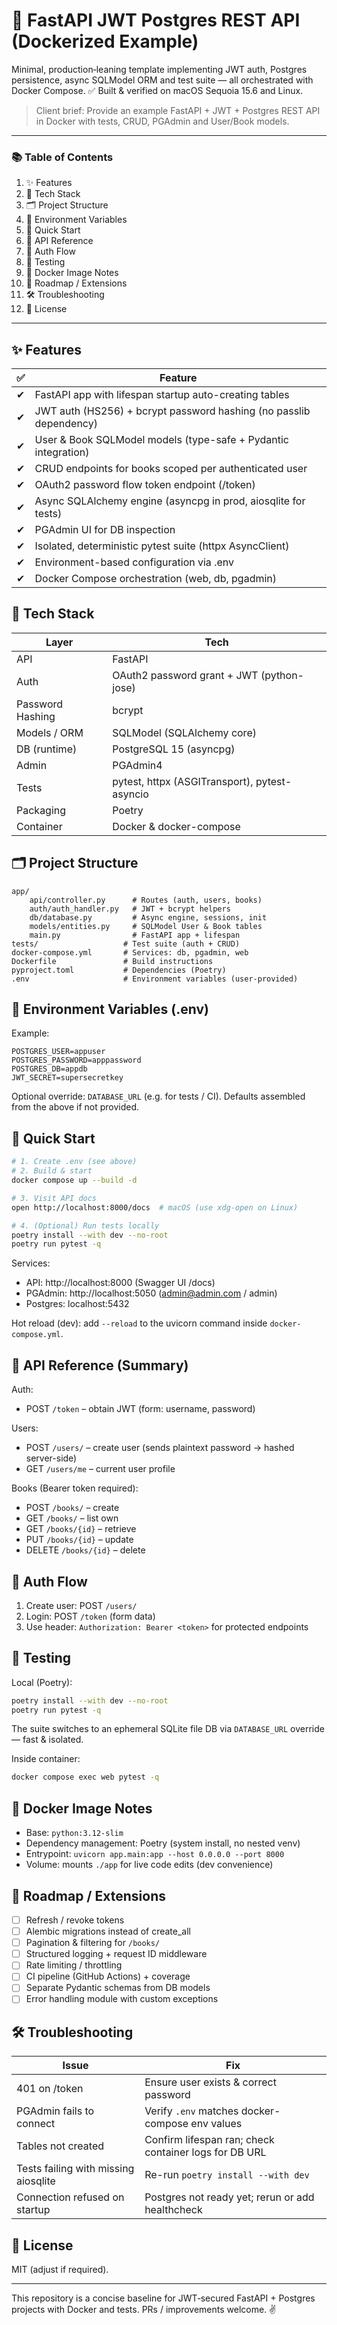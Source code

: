 # 🚀 FastAPI JWT Postgres REST API (Dockerized Example)

Minimal, production‑leaning template implementing JWT auth, Postgres persistence, async SQLModel ORM and test suite — all orchestrated with Docker Compose. ✅ Built & verified on macOS Sequoia 15.6 and Linux.

> Client brief: Provide an example FastAPI + JWT + Postgres REST API in Docker with tests, CRUD, PGAdmin and User/Book models.

---

### 📚 Table of Contents
1. ✨ Features
2. 🧱 Tech Stack
3. 🗂 Project Structure
4. 🔐 Environment Variables
5. 🏁 Quick Start
6. 🔌 API Reference
7. 🔄 Auth Flow
8. 🧪 Testing
9. 🐳 Docker Image Notes
10. 🚀 Roadmap / Extensions
11. 🛠 Troubleshooting
12. 📄 License

---

## ✨ Features
| ✅ | Feature |
|----|---------|
| ✔ | FastAPI app with lifespan startup auto-creating tables |
| ✔ | JWT auth (HS256) + bcrypt password hashing (no passlib dependency) |
| ✔ | User & Book SQLModel models (type-safe + Pydantic integration) |
| ✔ | CRUD endpoints for books scoped per authenticated user |
| ✔ | OAuth2 password flow token endpoint (/token) |
| ✔ | Async SQLAlchemy engine (asyncpg in prod, aiosqlite for tests) |
| ✔ | PGAdmin UI for DB inspection |
| ✔ | Isolated, deterministic pytest suite (httpx AsyncClient) |
| ✔ | Environment-based configuration via .env |
| ✔ | Docker Compose orchestration (web, db, pgadmin) |

## 🧱 Tech Stack
| Layer | Tech |
|-------|------|
| API | FastAPI |
| Auth | OAuth2 password grant + JWT (python-jose) |
| Password Hashing | bcrypt |
| Models / ORM | SQLModel (SQLAlchemy core) |
| DB (runtime) | PostgreSQL 15 (asyncpg) |
| Admin | PGAdmin4 |
| Tests | pytest, httpx (ASGITransport), pytest-asyncio |
| Packaging | Poetry |
| Container | Docker & docker-compose |

## 🗂 Project Structure
```
app/
	api/controller.py      # Routes (auth, users, books)
	auth/auth_handler.py   # JWT + bcrypt helpers
	db/database.py         # Async engine, sessions, init
	models/entities.py     # SQLModel User & Book tables
	main.py                # FastAPI app + lifespan
tests/                   # Test suite (auth + CRUD)
docker-compose.yml       # Services: db, pgadmin, web
Dockerfile               # Build instructions
pyproject.toml           # Dependencies (Poetry)
.env                     # Environment variables (user-provided)
```

## 🔐 Environment Variables (.env)
Example:
```
POSTGRES_USER=appuser
POSTGRES_PASSWORD=apppassword
POSTGRES_DB=appdb
JWT_SECRET=supersecretkey
```
Optional override: `DATABASE_URL` (e.g. for tests / CI). Defaults assembled from the above if not provided.

## 🏁 Quick Start
```zsh
# 1. Create .env (see above)
# 2. Build & start
docker compose up --build -d

# 3. Visit API docs
open http://localhost:8000/docs  # macOS (use xdg-open on Linux)

# 4. (Optional) Run tests locally
poetry install --with dev --no-root
poetry run pytest -q
```
Services:
* API: http://localhost:8000 (Swagger UI /docs)
* PGAdmin: http://localhost:5050 (admin@admin.com / admin)
* Postgres: localhost:5432

Hot reload (dev): add `--reload` to the uvicorn command inside `docker-compose.yml`.

## 🔌 API Reference (Summary)
Auth:
* POST `/token` – obtain JWT (form: username, password)

Users:
* POST `/users/` – create user (sends plaintext password -> hashed server-side)
* GET `/users/me` – current user profile

Books (Bearer token required):
* POST `/books/` – create
* GET `/books/` – list own
* GET `/books/{id}` – retrieve
* PUT `/books/{id}` – update
* DELETE `/books/{id}` – delete

## 🔄 Auth Flow
1. Create user: POST `/users/`
2. Login: POST `/token` (form data)
3. Use header: `Authorization: Bearer <token>` for protected endpoints

## 🧪 Testing
Local (Poetry):
```zsh
poetry install --with dev --no-root
poetry run pytest -q
```
The suite switches to an ephemeral SQLite file DB via `DATABASE_URL` override — fast & isolated.

Inside container:
```zsh
docker compose exec web pytest -q
```

## 🐳 Docker Image Notes
* Base: `python:3.12-slim`
* Dependency management: Poetry (system install, no nested venv)
* Entrypoint: `uvicorn app.main:app --host 0.0.0.0 --port 8000`
* Volume: mounts `./app` for live code edits (dev convenience)

## 🚀 Roadmap / Extensions
- [ ] Refresh / revoke tokens
- [ ] Alembic migrations instead of create_all
- [ ] Pagination & filtering for `/books/`
- [ ] Structured logging + request ID middleware
- [ ] Rate limiting / throttling
- [ ] CI pipeline (GitHub Actions) + coverage
- [ ] Separate Pydantic schemas from DB models
- [ ] Error handling module with custom exceptions

## 🛠 Troubleshooting
| Issue | Fix |
|-------|-----|
| 401 on /token | Ensure user exists & correct password |
| PGAdmin fails to connect | Verify `.env` matches docker-compose env values |
| Tables not created | Confirm lifespan ran; check container logs for DB URL |
| Tests failing with missing aiosqlite | Re-run `poetry install --with dev` |
| Connection refused on startup | Postgres not ready yet; rerun or add healthcheck |

## 📄 License
MIT (adjust if required).

---
This repository is a concise baseline for JWT‑secured FastAPI + Postgres projects with Docker and tests. PRs / improvements welcome. ✌️
